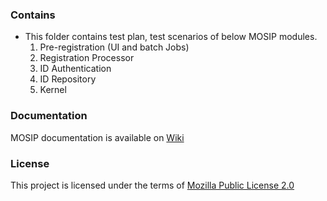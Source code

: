### Contains
* This folder contains test plan, test scenarios of below MOSIP modules. 
    1. Pre-registration (UI and batch Jobs)
    2. Registration Processor
    3. ID Authentication
    4. ID Repository
    5. Kernel
### Documentation

MOSIP documentation is available on [Wiki](https://github.com/mosip/documentation/wiki)

### License
This project is licensed under the terms of [Mozilla Public License 2.0](https://github.com/mosip/mosip-platform/blob/master/LICENSE)